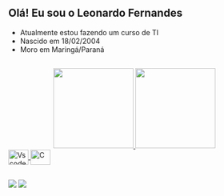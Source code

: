 ## Olá! Eu sou o Leonardo Fernandes

- Atualmente estou fazendo um curso de TI
- Nascido em 18/02/2004
- Moro em Maringá/Paraná

##

<div align="center">
<a href="https://github.com/Shogun-18">
<img height="160em" src="https://github-readme-stats.vercel.app/api?username=Shogun-18&show_icons=true&theme=vue-dark&include_all_commits=true&count_private=true"/>
<img height="160em" src="https://github-readme-stats.vercel.app/api/top-langs/?username=Shogun-18&layout=compact&langs_count=7&theme=vue-dark"/>
</div>
  
<img align="center" alt="Vscode" height="30" width="40" src="https://cdn.jsdelivr.net/gh/devicons/devicon/icons/vscode/vscode-original.svg" />
<img align="center" alt="C" height="30" width="40" src="https://cdn.jsdelivr.net/gh/devicons/devicon/icons/c/c-original.svg" />
  
##
  
<a href="https://www.instagram.com/leo_17_ninja/" target="_blank"><img src="https://img.shields.io/badge/-Instagram-%23E4405F?style=for-the-badge&logo=instagram&logoColor=white" target="_blank"></a>
<a href="https://discord.com/channels/891886246106898482/891886246106898485" target="_blank"><img src="https://img.shields.io/badge/Discord-7289DA?style=for-the-badge&logo=discord&logoColor=white" target="_blank"></a> 
